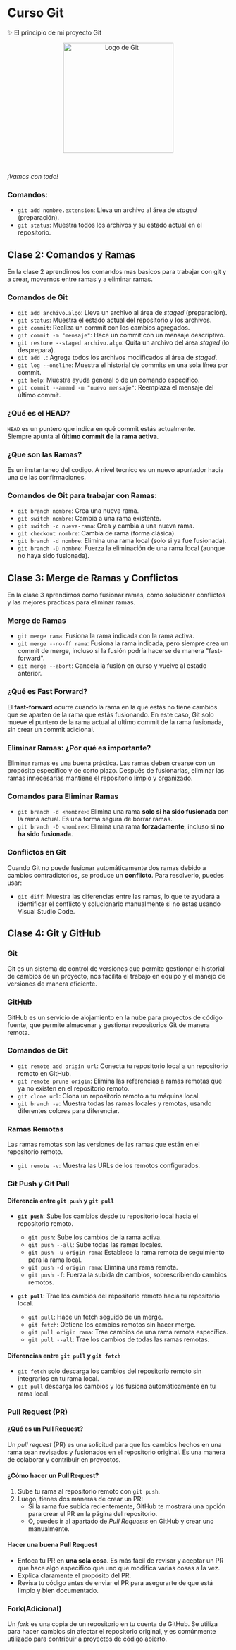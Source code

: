 # Curso Git

✨ El principio de mi proyecto Git

<p align="center">
  <img src="https://git-scm.com/images/logos/downloads/Git-Icon-1788C.png" alt="Logo de Git" width="250"/>
</p>

<br>

 *¡Vamos con todo!*

### Comandos:
- `git add nombre.extension`: Lleva un archivo al área de *staged* (preparación).
- `git status`: Muestra todos los archivos y su estado actual en el repositorio.

##  Clase 2: Comandos y Ramas
En la clase 2 aprendimos los comandos mas basicos para trabajar con git y a crear, movernos entre ramas y a eliminar ramas.
### Comandos de Git
- `git add archivo.algo`: Lleva un archivo al área de *staged* (preparación).
- `git status`: Muestra el estado actual del repositorio y los archivos.
- `git commit`: Realiza un commit con los cambios agregados.
- `git commit -m "mensaje"`: Hace un commit con un mensaje descriptivo.
- `git restore --staged archivo.algo`: Quita un archivo del área *staged* (lo desprepara).
- `git add .`: Agrega todos los archivos modificados al área de *staged*.
- `git log --oneline`: Muestra el historial de commits en una sola línea por commit.
- `git help`: Muestra ayuda general o de un comando específico.
- `git commit --amend -m "nuevo mensaje"`: Reemplaza el mensaje del último commit.

### ¿Qué es el HEAD?
`HEAD` es un puntero que indica en qué commit estás actualmente.  
Siempre apunta al **último commit de la rama activa**.

### ¿Que son las Ramas?
Es un instantaneo del codigo.
A nivel tecnico es un nuevo apuntador hacia una de las confirmaciones.

### Comandos de Git para trabajar con Ramas:
- `git branch nombre`: Crea una nueva rama.
- `git switch nombre`: Cambia a una rama existente.
- `git switch -c nueva-rama`: Crea y cambia a una nueva rama.
- `git checkout nombre`: Cambia de rama (forma clásica).
- `git branch -d nombre`: Elimina una rama local (solo si ya fue fusionada).
- `git branch -D nombre`: Fuerza la eliminación de una rama local (aunque no haya sido fusionada).




## Clase 3: Merge de Ramas y Conflictos

En la clase 3 aprendimos como fusionar ramas, como solucionar conflictos y las mejores practicas para eliminar ramas.

### Merge de Ramas

- `git merge rama`: Fusiona la rama indicada con la rama activa.
- `git merge --no-ff rama`: Fusiona la rama indicada, pero siempre crea un commit de merge, incluso si la fusión podría hacerse de manera "fast-forward".
- `git merge --abort`: Cancela la fusión en curso y vuelve al estado anterior.

### ¿Qué es Fast Forward?
El **fast-forward** ocurre cuando la rama en la que estás no tiene cambios que se aparten de la rama que estás fusionando. En este caso, Git solo mueve el puntero de la rama actual al ultimo commit de la rama fusionada, sin crear un commit adicional.

### Eliminar Ramas: ¿Por qué es importante?
Eliminar ramas es una buena práctica. Las ramas deben crearse con un propósito específico y de corto plazo. Después de fusionarlas, eliminar las ramas innecesarias mantiene el repositorio limpio y organizado.

### Comandos para Eliminar Ramas
- `git branch -d <nombre>`: Elimina una rama **solo si ha sido fusionada** con la rama actual. Es una forma segura de borrar ramas.
- `git branch -D <nombre>`: Elimina una rama **forzadamente**, incluso si **no ha sido fusionada**.

### Conflictos en Git

Cuando Git no puede fusionar automáticamente dos ramas debido a cambios contradictorios, se produce un **conflicto**. Para resolverlo, puedes usar:

- `git diff`: Muestra las diferencias entre las ramas, lo que te ayudará a identificar el conflicto y solucionarlo manualmente si no estas usando Visual Studio Code.




## Clase 4: Git y GitHub

### Git
Git es un sistema de control de versiones que permite gestionar el historial de cambios de un proyecto, nos facilita el trabajo en equipo y el manejo de versiones de manera eficiente.

### GitHub
GitHub es un servicio de alojamiento en la nube para proyectos de código fuente, que permite almacenar y gestionar repositorios Git de manera remota.

### Comandos de Git

- `git remote add origin url`: Conecta tu repositorio local a un repositorio remoto en GitHub.
- `git remote prune origin`: Elimina las referencias a ramas remotas que ya no existen en el repositorio remoto.
- `git clone url`: Clona un repositorio remoto a tu máquina local.
- `git branch -a`: Muestra todas las ramas locales y remotas, usando diferentes colores para diferenciar.

### Ramas Remotas

Las ramas remotas son las versiones de las ramas que están en el repositorio remoto. 
- `git remote -v`: Muestra las URLs de los remotos configurados.

### Git Push y Git Pull

#### Diferencia entre `git push` y `git pull`

- **`git push`**: Sube los cambios desde tu repositorio local hacia el repositorio remoto.
  - `git push`: Sube los cambios de la rama activa.
  - `git push --all`: Sube todas las ramas locales.
  - `git push -u origin rama`: Establece la rama remota de seguimiento para la rama local.
  - `git push -d origin rama`: Elimina una rama remota.
  - `git push -f`: Fuerza la subida de cambios, sobrescribiendo cambios remotos.

- **`git pull`**: Trae los cambios del repositorio remoto hacia tu repositorio local.
  - `git pull`: Hace un fetch seguido de un merge.
  - `git fetch`: Obtiene los cambios remotos sin hacer merge.
  - `git pull origin rama`: Trae cambios de una rama remota específica.
  - `git pull --all`: Trae los cambios de todas las ramas remotas.

#### Diferencias entre `git pull` y `git fetch`
- `git fetch` solo descarga los cambios del repositorio remoto sin integrarlos en tu rama local.
- `git pull` descarga los cambios y los fusiona automáticamente en tu rama local.

### Pull Request (PR)

#### ¿Qué es un Pull Request?
Un *pull request* (PR) es una solicitud para que los cambios hechos en una rama sean revisados y fusionados en el repositorio original. Es una manera de colaborar y contribuir en proyectos.

#### ¿Cómo hacer un Pull Request?
1. Sube tu rama al repositorio remoto con `git push`.
2. Luego, tienes dos maneras de crear un PR:
   - Si la rama fue subida recientemente, GitHub te mostrará una opción para crear el PR en la página del repositorio.
   - O, puedes ir al apartado de *Pull Requests* en GitHub y crear uno manualmente.

#### Hacer una buena Pull Request
- Enfoca tu PR en **una sola cosa**. Es más fácil de revisar y aceptar un PR que hace algo específico que uno que modifica varias cosas a la vez.
- Explica claramente el propósito del PR.
- Revisa tu código antes de enviar el PR para asegurarte de que está limpio y bien documentado.

### Fork(Adicional)

Un *fork* es una copia de un repositorio en tu cuenta de GitHub. Se utiliza para hacer cambios sin afectar el repositorio original, y es comúnmente utilizado para contribuir a proyectos de código abierto.